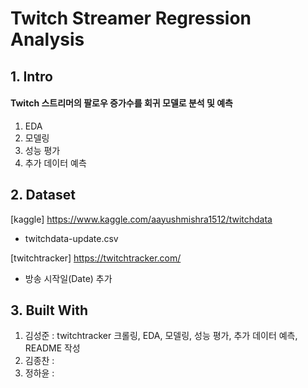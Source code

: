 # Twitch Streamer Regression Analysis

## 1. Intro
#### Twitch 스트리머의 팔로우 증가수를 회귀 모델로 분석 및 예측

1. EDA
2. 모델링
3. 성능 평가
4. 추가 데이터 예측

## 2. Dataset
[kaggle] <https://www.kaggle.com/aayushmishra1512/twitchdata>
- twitchdata-update.csv

[twitchtracker] <https://twitchtracker.com/>
- 방송 시작일(Date) 추가

## 3. Built With

1. 김성준 : twitchtracker 크롤링, EDA, 모델링, 성능 평가, 추가 데이터 예측, README 작성
2. 김종찬 :   
3. 정하윤 :
